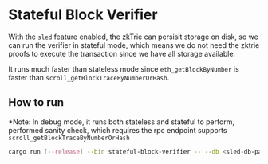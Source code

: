 # Stateful Block Verifier

With the `sled` feature enabled, the zkTrie can persisit storage on disk,
so we can run the verifier in stateful mode, which means we do not need the
zktrie proofs to execute the transaction since we have all storage available.

It runs much faster than stateless mode since `eth_getBlockByNumber` is faster 
than `scroll_getBlockTraceByNumberOrHash`.

## How to run

*Note: In debug mode, it runs both stateless and stateful to perform, performed sanity
check, which requires the rpc endpoint supports `scroll_getBlockTraceByNumberOrHash`

```bash
cargo run [--release] --bin stateful-block-verifier -- --db <sled-db-path> --url <rpc-url>
```
